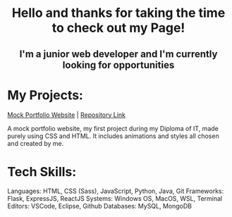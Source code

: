 <div align="center">

# Hello and thanks for taking the time to check out my Page!
## I'm a junior web developer and I'm currently looking for opportunities

</div>

# My Projects:

[Mock Portfolio Website](https://stupendous-cheesecake-e19ba6.netlify.app/) | 
[Repository Link](https://github.com/O-App-Pesi/fluffy-couscous)

A mock portfolio website, my first project during my Diploma of IT, made purely using CSS and HTML. It includes animations and styles all chosen and created by me.



# Tech Skills:

Languages: HTML, CSS (Sass), JavaScript, Python, Java, Git
Frameworks: Flask, ExpressJS, ReactJS
Systems: Windows OS, MacOS, WSL, Terminal
Editors: VSCode, Eclipse, Github
Databases: MySQL, MongoDB

